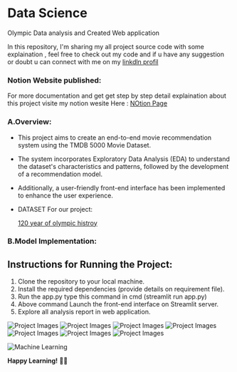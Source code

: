 # Data Science

Olympic Data analysis and Created Web application 

In this repository, I'm sharing my all project source code with some explaination , feel free to check out my code and if u have any suggestion or doubt u can connect with me on my [linkdln profil](www.linkedin.com/in/tejas-kharde-847347226)

### Notion Website published:
For more documentation and get get step by step detail explaination about this project visite my notion wesite Here : [NOtion Page](https://tejaskharde.notion.site/ML_Notes-79277ea3a9304509861b4fb692d78a0d?pvs=4)

### **A.Overview:**

- This project aims to create an end-to-end movie recommendation system using the TMDB 5000 Movie Dataset.
- The system incorporates Exploratory Data Analysis (EDA) to understand the dataset's characteristics and patterns, followed by the development of a recommendation model.
- Additionally, a user-friendly front-end interface has been implemented to enhance the user experience.
- DATASET For our project:
    
    [120 year of olympic histroy ](https://www.kaggle.com/datasets/heesoo37/120-years-of-olympic-history-athletes-and-results)
    

### **B.Model Implementation:**


## **Instructions for Running the Project:** 

1. Clone the repository to your local machine.
2. Install the required dependencies (provide details on requirement file).
3. Run the app.py type this command in cmd (streamlit run app.py)
4. Above command Launch the front-end interface on Streamlit server.
6. Explore  all analysis report in web application.

![Project Images](img/P1.jpg)
![Project Images](img/P2.jpg)
![Project Images](img/P3.jpg)
![Project Images](img/P4.jpg)
![Project Images](img/P5.jpg)
![Project Images](img/P6.jpg)
![Project Images](img/P7.jpg)
 
![Machine Learning](https://media.giphy.com/media/ZVik7pBtu9dNS/giphy.gif)


**Happy Learning!** 🐍🤖
